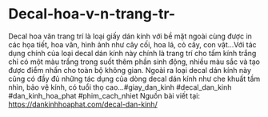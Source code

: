 # Decal-hoa-v-n-trang-tr-
Decal hoa văn trang trí là loại giấy dán kính với bề mặt ngoài cùng được in các họa tiết, hoa văn, hình ảnh như cây cối, hoa lá, cỏ cây, con vật…Với tác dụng chính của loại decal dán kính này chính là trang trí cho tấm kính trắng chỉ có một màu trắng trong suốt thêm phần sinh động, nhiều màu sắc và tạo được điểm nhấn cho toàn bộ không gian. Ngoài ra loại decal dán kính này cũng có đầy đủ những tác dụng của dòng decal dán kính như che khuất tầm nhìn, bảo vệ kính, có tuổi thọ cao…#giay_dan_kinh #decal_dan_kinh #dan_kinh_hoa_phat #phim_cach_nhiet Nguồn bài viết tại: https://dankinhhoaphat.com/decal-dan-kinh/
